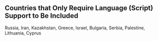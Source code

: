## Countries that Only Require Language (Script) Support to Be Included

Russia, Iran, Kazakhstan, Greece, Israel, Bulgaria, Serbia, Palestine, Lithuania, Cyprus
